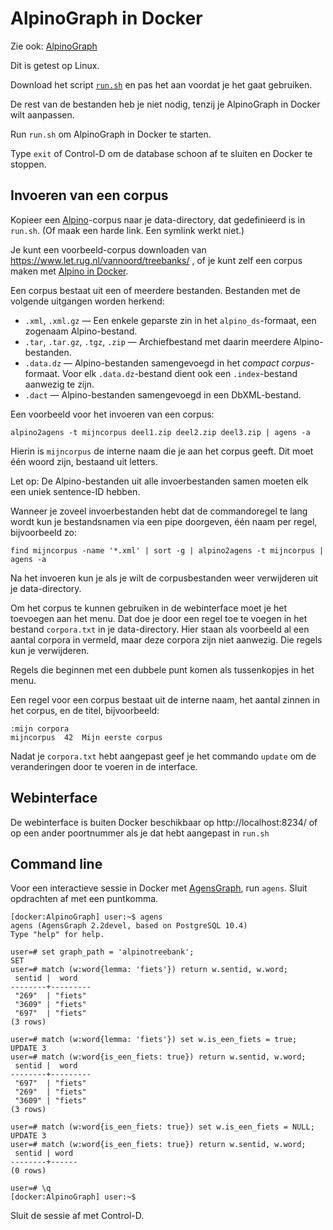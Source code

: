 
# AlpinoGraph in Docker

Zie ook: [AlpinoGraph](https://urd2.let.rug.nl/~kleiweg/alpinograph-docs/)

Dit is getest op Linux.

Download het script
[`run.sh`](https://raw.githubusercontent.com/rug-compling/alpinograph-docker/master/run.sh)
en pas het aan voordat je het gaat gebruiken.

De rest van de bestanden heb je niet nodig, tenzij je AlpinoGraph in
Docker wilt aanpassen.

Run `run.sh` om AlpinoGraph in Docker te starten.

Type `exit` of Control-D om de database schoon af te sluiten en Docker te
stoppen.

## Invoeren van een corpus

Kopieer een [Alpino](https://www.let.rug.nl/vannoord/alp/Alpino/)-corpus
naar je data-directory, dat gedefinieerd is in `run.sh`. (Of maak een harde
link. Een symlink werkt niet.)

Je kunt een voorbeeld-corpus downloaden van https://www.let.rug.nl/vannoord/treebanks/ , of je kunt zelf
een corpus maken met [Alpino in Docker](https://github.com/rug-compling/alpino-docker).

Een corpus bestaat uit een of meerdere bestanden. Bestanden met de
volgende uitgangen worden herkend:

 * `.xml`, `.xml.gz` — Een enkele geparste zin in het `alpino_ds`-formaat, een zogenaam Alpino-bestand.
 * `.tar`, `.tar.gz`, `.tgz`, `.zip` — Archiefbestand met daarin meerdere Alpino-bestanden.
 * `.data.dz` — Alpino-bestanden samengevoegd in het *compact corpus*-formaat.
   Voor elk `.data.dz`-bestand dient ook een `.index`-bestand aanwezig
   te zijn.
 * `.dact` — Alpino-bestanden samengevoegd in een DbXML-bestand.

Een voorbeeld voor het invoeren van een corpus:

    alpino2agens -t mijncorpus deel1.zip deel2.zip deel3.zip | agens -a

Hierin is `mijncorpus` de interne naam die je aan het corpus geeft.
Dit moet één woord zijn, bestaand uit letters.

Let op: De Alpino-bestanden uit alle invoerbestanden samen moeten elk een
uniek sentence-ID hebben.

Wanneer je zoveel invoerbestanden hebt dat de commandoregel te lang
wordt kun je bestandsnamen via een pipe doorgeven, één naam per regel,
bijvoorbeeld zo:

    find mijncorpus -name '*.xml' | sort -g | alpino2agens -t mijncorpus | agens -a

Na het invoeren kun je als je wilt de corpusbestanden weer verwijderen
uit je data-directory.

Om het corpus te kunnen gebruiken in de webinterface moet je het
toevoegen aan het menu. Dat doe je door een regel toe te voegen in het
bestand `corpora.txt` in je data-directory. Hier staan als voorbeeld
al een aantal corpora in vermeld, maar deze corpora zijn niet
aanwezig. Die regels kun je verwijderen.

Regels die beginnen met een dubbele punt komen als tussenkopjes in het
menu.

Een regel voor een corpus bestaat uit de interne naam, het aantal
zinnen in het corpus, en de titel, bijvoorbeeld:

    :mijn corpora
    mijncorpus  42  Mijn eerste corpus

Nadat je `corpora.txt` hebt aangepast geef je het commando `update` om de
veranderingen door te voeren in de interface.

## Webinterface

De webinterface is buiten Docker beschikbaar op http://localhost:8234/ of op een
ander poortnummer als je dat hebt aangepast in `run.sh`

## Command line

Voor een interactieve sessie in Docker met
[AgensGraph](https://bitnine.net/documentations/manual/agens_graph_developer_manual_en.html),
run `agens`. Sluit opdrachten af met een puntkomma.

```text
[docker:AlpinoGraph] user:~$ agens
agens (AgensGraph 2.2devel, based on PostgreSQL 10.4)
Type "help" for help.

user=# set graph_path = 'alpinotreebank';
SET
user=# match (w:word{lemma: 'fiets'}) return w.sentid, w.word;
 sentid |  word
--------+---------
 "269"  | "fiets"
 "3609" | "fiets"
 "697"  | "fiets"
(3 rows)

user=# match (w:word{lemma: 'fiets'}) set w.is_een_fiets = true;
UPDATE 3
user=# match (w:word{is_een_fiets: true}) return w.sentid, w.word;
 sentid |  word
--------+---------
 "697"  | "fiets"
 "269"  | "fiets"
 "3609" | "fiets"
(3 rows)

user=# match (w:word{is_een_fiets: true}) set w.is_een_fiets = NULL;
UPDATE 3
user=# match (w:word{is_een_fiets: true}) return w.sentid, w.word;
 sentid | word
--------+------
(0 rows)

user=# \q
[docker:AlpinoGraph] user:~$
```

Sluit de sessie af met Control-D.
